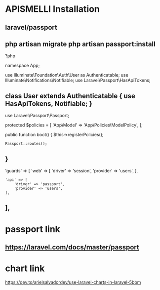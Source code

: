 APISMELLI Installation
============================================
laravel/passport
------------------------------------------
php artisan migrate
php artisan passport:install
-------------------------------------------
?php

namespace App;

use Illuminate\Foundation\Auth\User as Authenticatable;
use Illuminate\Notifications\Notifiable;
use Laravel\Passport\HasApiTokens;

class User extends Authenticatable
{
    use HasApiTokens, Notifiable;
}
-------------------------------------------
use Laravel\Passport\Passport;

protected $policies = [
        'App\Model' => 'App\Policies\ModelPolicy',
 ];
 
 public function boot()
{
    $this->registerPolicies();

    Passport::routes();
}
-------------------------------------------
'guards' => [
    'web' => [
        'driver' => 'session',
        'provider' => 'users',
    ],

    'api' => [
        'driver' => 'passport',
        'provider' => 'users',
    ],
],
-------------------------------------------
passport link
===========================================
https://laravel.com/docs/master/passport
-------------------------------------------
chart link
===========================================
https://dev.to/arielsalvadordev/use-laravel-charts-in-laravel-5bbm
